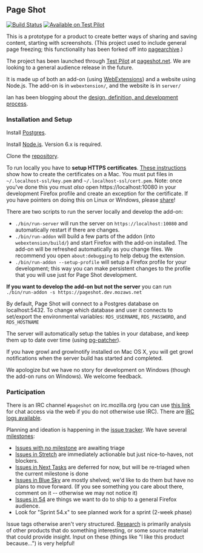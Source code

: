 ## Page Shot

[![Build Status](https://travis-ci.org/mozilla-services/pageshot.svg)](https://travis-ci.org/mozilla-services/pageshot)
[![Available on Test Pilot](https://img.shields.io/badge/available_on-Test_Pilot-0996F8.svg)](https://testpilot.firefox.com/experiments/page-shot)

This is a prototype for a product to create better ways of sharing and saving content, starting with screenshots.  (This project used to include general page freezing; this functionality has been forked off into [pagearchive](https://github.com/ianb/pagearchive).)

The project has been launched through [Test Pilot](https://testpilot.firefox.com/) at [pageshot.net](https://pageshot.net).  We are looking to a general audience release in the future.

It is made up of both an add-on (using [WebExtensions](https://developer.mozilla.org/Add-ons/WebExtensions)) and a website using Node.js.  The add-on is in `webextension/`, and the website is in `server/`

Ian has been blogging about the [design, definition, and development process](http://www.ianbicking.org/tag/product-journal.html).

### Installation and Setup

Install [Postgres](http://www.postgresql.org/).

Install [Node.js](https://nodejs.org/). Version 6.x is required.

Clone the [repository](https://github.com/mozilla-services/pageshot/).

To run locally you have to **setup HTTPS certificates**.  [These instructions](https://certsimple.com/blog/localhost-ssl-fix) show how to create the certificates on a Mac.  You must put files in `~/.localhost-ssl/key.pem` and `~/.localhost-ssl/cert.pem`.  Note: once you've done this you must *also* open https://localhost:10080 in your development Firefox profile and create an exception for the certificate.  If you have pointers on doing this on Linux or Windows, please [share](https://github.com/mozilla-services/pageshot/issues/new)!

There are two scripts to run the server locally and develop the add-on:

- `./bin/run-server` will run the server on `https://localhost:10080` and automatically restart if there are changes.
- `./bin/run-addon` will build a few parts of the addon (into `webextension/build/`) and start Firefox with the add-on installed.  The add-on will be refreshed automatically as you change files.  We recommend you open `about:debugging` to help debug the extension.
- `./bin/run-addon --setup-profile` will setup a Firefox profile for your development; this way you can make persistent changes to the profile that you will use just for Page Shot development.

**If you want to develop the add-on but not the server** you can run `./bin/run-addon -s https://pageshot.dev.mozaws.net`

By default, Page Shot will connect to a Postgres database on localhost:5432. To change which database and user it connects to set/export the environmental variables: `RDS_USERNAME`, `RDS_PASSWORD`, and `RDS_HOSTNAME`

The server will automatically setup the tables in your database, and keep them up to date over time (using [pg-patcher](https://github.com/chilts/pg-patcher/)).

If you have growl and growlnotify installed on Mac OS X, you will get growl notifications when the server build has started and completed.

We apologize but we have no story for development on Windows (though the add-on runs on Windows).  We welcome feedback.

### Participation

There is an IRC channel `#pageshot` on irc.mozilla.org (you can use [this link](https://kiwiirc.com/client/irc.mozilla.org/pageshot) for chat access via the web if you do not otherwise use IRC).  There are [IRC logs available](http://logs.glob.uno/?c=pageshot).

Planning and ideation is happening in the [issue tracker](https://github.com/mozilla-services/pageshot/issues).  We have several [milestones](https://github.com/mozilla-services/pageshot/milestones):

* [Issues with no milestone](https://github.com/mozilla-services/pageshot/issues?q=is%3Aopen+is%3Aissue+no%3Amilestone) are awaiting triage
* [Issues in Stretch](https://github.com/mozilla-services/pageshot/milestone/9) are immediately actionable but just nice-to-haves, not blockers.
* [Issues in Next Tasks](https://github.com/mozilla-services/pageshot/milestone/2) are deferred for now, but will be re-triaged when the current milestone is done
* [Issues in Blue Sky](https://github.com/mozilla-services/pageshot/milestone/3) are mostly shelved; we'd like to do them but have no plans to move forward.  (If you see something you care about there, comment on it -- otherwise we may not notice it)
* [Issues in 54](https://github.com/mozilla-services/pageshot/milestone/20) are things we want to do to ship to a general Firefox audience.
* Look for "Sprint 54.x" to see planned work for a sprint (2-week phase)

Issue tags otherwise aren't very structured. [Research](https://github.com/mozilla-services/pageshot/issues?q=is%3Aopen+is%3Aissue+label%3Aresearch) is primarily analysis of other products that do something interesting, or some source material that could provide insight.  Input on these (things like "I like this product because...") is very helpful!
